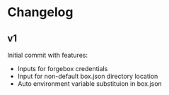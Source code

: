 # Changelog

## v1

Initial commit with features:

* Inputs for forgebox credentials
* Input for non-default box.json directory location
* Auto environment variable substituion in box.json
